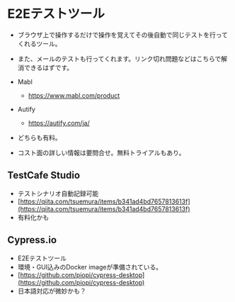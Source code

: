 # E2Eテストツール

- ブラウザ上で操作するだけで操作を覚えてその後自動で同じテストを行ってくれるツール。

- また、メールのテストも行ってくれます。リンク切れ問題などはこちらで解消できるはずです。

- Mabl
  - https://www.mabl.com/product

- Autify
  - https://autify.com/ja/

- どちらも有料。
- コスト面の詳しい情報は要問合せ。無料トライアルもあり。

## TestCafe Studio

- テストシナリオ自動記録可能
- [https://qiita.com/tsuemura/items/b341ad4bd7657813613f](https://qiita.com/tsuemura/items/b341ad4bd7657813613f)
- 有料化かも

## Cypress.io

- E2Eテストツール
- 環境・GUI込みのDocker imageが準備されている。
- [https://github.com/piopi/cypress-desktop](https://github.com/piopi/cypress-desktop)
- 日本語対応が微妙かも？